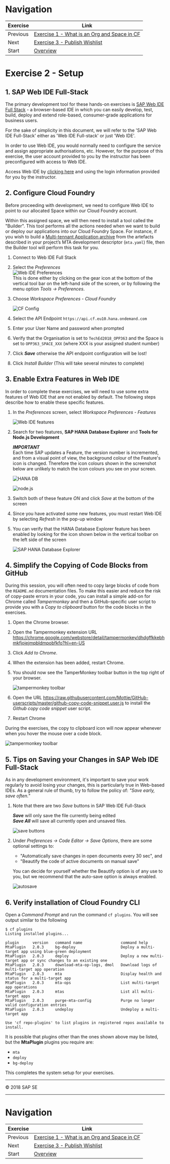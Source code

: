 # Navigation

| Exercise | Link |
|---|---|
| Previous | [Exercise 1 - What is an Org and Space in CF](../Exercise-01-What-is-OrgandSpace-CF)
| Next | [Exercise 3 - Publish Wishlist](../Exercise-03-Publish-Wishlist)
| Start | [Overview](../README.md)



# Exercise 2 - Setup

## 1. SAP Web IDE Full-Stack

The primary development tool for these hands-on exercises is [SAP Web IDE Full Stack](https://help.sap.com/viewer/825270ffffe74d9f988a0f0066ad59f0/CF/en-US/c175c03da2534e4b9b3ea28687f6cb0a.html) - a browser-based IDE in which you can easily develop, test, build, deploy and extend role-based, consumer-grade applications for business users.

For the sake of simplicity in this document, we will refer to the 'SAP Web IDE Full-Stack' either as 'Web IDE Full-stack' or just 'Web IDE'.

In order to use Web IDE, you would normally need to configure the service and assign appropriate authorisations, etc.  However, for the purpose of this exercise, the user account provided to you by the instructor has been preconfigured with access to Web IDE.

Access Web IDE by [clicking here](https://webidecp-aevblwuamw.dispatcher.hana.ondemand.com/) and using the login information provided for you by the instructor.



## 2. Configure Cloud Foundry

Before proceeding with development, we need to configure Web IDE to point to our allocated Space within our Cloud Foundry account.

Within this assigned space, we will then need to install a tool called the "Builder".  This tool performs all the actions needed when we want to build or deploy our applications into our Cloud Foundry Space.  For instance, if you wish to build a [Multi-tennant Application archive](https://help.sap.com/viewer/58746c584026430a890170ac4d87d03b/Cloud/en-US/ba7dd5a47b7a4858a652d15f9673c28d.html) from the artefacts described in your project’s MTA development descriptor (`mta.yaml`) file, then the Builder tool will perform this task for you.

1. Connect to Web IDE Full Stack

1. Select the  _Preferences_  
    ![Web IDE Preferences](./images/Icon_Preferences.png)  
    This is done either by clicking on the gear icon at the bottom of the vertical tool bar on the left-hand side of the screen, or by following the menu option _Tools -> Preferences_.  

1. Choose _Workspace Preferences - Cloud Foundry_

    ![CF Config](images/setup6_cf_config.JPG)

1. Select the API Endpoint `https://api.cf.eu10.hana.ondemand.com` 
1. Enter your User Name and password when prompted
1. Verify that the Organisation is set to `TechEd2018_OPP363` and the Space is set to `OPP363_SPACE_XXX` (where XXX is your assigned student number)
1. Click **_Save_** otherwise the API endpoint configuration will be lost!
1. Click _Install Builder_ (This will take several minutes to complete)


<a name="3-enable-web-ide-features"></a>
## 3. Enable Extra Features in Web IDE

In order to complete these exercises, we will need to use some extra features of Web IDE that are not enabled by default. The following steps describe how to enable these specific features.

1. In the _Preferences_ screen, select _Workspace Preferences - Features_

    ![Web IDE features](images/setup4_web_ide_features.JPG)

1. Search for two features, **SAP HANA Database Explorer** and **Tools for Node.js Development**

   ***IMPORTANT***  
   Each time SAP updates a Feature, the version number is incremented, and from a visual point of view, the background colour of the Feature's icon is changed.  Therefore the icon colours shown in the screenshot below are unlikely to match the icon colours you see on your screen.

    ![HANA DB](images/setup5_hana_db.JPG)


    ![node.js](images/setup5b_nodejs.JPG)

1. Switch both of these feature _ON_ and click _Save_ at the bottom of the screen

1. Since you have activated some new features, you must restart Web IDE by selecting _Refresh_ in the pop-up window

1. You can verify that the HANA Database Explorer feature has been enabled by looking for the icon shown below in the vertical toolbar on the left side of the screen

    ![SAP HANA Database Explorer](./images/Icon_Database_Explorer.png)



## 4. Simplify the Copying of Code Blocks from GitHub

During this session, you will often need to copy large blocks of code from the `README.md` documentation files. To make this easier and reduce the risk of copy-paste errors in your code, you can install a simple add-on for Chrome called _Tampermonkey_ and then a GitHub-specific user script to provide you with a _Copy to clipboard_ button for the code blocks in the exercises.

1. Open the Chrome browser.
1. Open the Tampermonkey extension URL <https://chrome.google.com/webstore/detail/tampermonkey/dhdgffkkebhmkfjojejmpbldmpobfkfo?hl=en-US>
1. Click _Add to Chrome_.
1. When the extension has been added, restart Chrome.
1. You should now see the TamperMonkey toolbar button in the top right of your browser.

    ![tampermonkey toolbar](images/setup7_tampermonkey.JPG)

1. Open the URL <https://raw.githubusercontent.com/Mottie/GitHub-userscripts/master/github-copy-code-snippet.user.js> to install the _Github copy code snippet_ user script.
1. Restart Chrome

During the exercises, the copy to clipboard icon will now appear whenever when you hover the mouse over a code block.

![tampermonkey toolbar](images/setup8_copy_code_block.JPG)



## 5. Tips on Saving your Changes in SAP Web IDE Full-Stack

As in any development environment, it's important to save your work regularly to avoid losing your changes, this is particularly true in Web-based IDEs. As a general rule of thumb, try to follow the policy of: _"Save early, save often."_

1. Note that there are two _Save_ buttons in SAP Web IDE Full-Stack

    ***Save*** will only save the file currently being edited  
    ***Save All*** will save all currently open and unsaved files.

    ![save buttons](images/setup9_save_buttons.jpg)

1. Under _Preferences -> Code Editor -> Save Options_, there are some optional settings to:
    * "Automatically save changes in open documents every 30 sec", and
    * "Beautify the code of active documents on manual save"

    You can decide for yourself whether the Beautify option is of any use to you, but we recommend that the auto-save option is always enabled.

    ![autosave](images/setup10_save_prefs.JPG)



## 6. Verify installation of Cloud Foundry CLI

Open a _Command Prompt_ and run the command `cf plugins`.  You will see output similar to the following

```
$ cf plugins
Listing installed plugins...

plugin      version   command name                 command help
MtaPlugin   2.0.3     bg-deploy                    Deploy a multi-target app using blue-green deployment
MtaPlugin   2.0.3     deploy                       Deploy a new multi-target app or sync changes to an existing one
MtaPlugin   2.0.3     download-mta-op-logs, dmol   Download logs of multi-target app operation
MtaPlugin   2.0.3     mta                          Display health and status for a multi-target app
MtaPlugin   2.0.3     mta-ops                      List multi-target app operations
MtaPlugin   2.0.3     mtas                         List all multi-target apps
MtaPlugin   2.0.3     purge-mta-config             Purge no longer valid configuration entries
MtaPlugin   2.0.3     undeploy                     Undeploy a multi-target app

Use 'cf repo-plugins' to list plugins in registered repos available to install.
```

It is possible that plugins other than the ones shown above may be listed, but the **MtaPlugin** plugins you require are:

* `mta`
* `deploy`
* `bg-deploy`

This completes the system setup for your exercises.

<hr>
© 2018 SAP SE
<hr>

# Navigation

| Exercise | Link |
|---|---|
| Previous | [Exercise 1 - What is an Org and Space in CF](../Exercise-01-What-is-OrgandSpace-CF)
| Next | [Exercise 3 - Publish Wishlist](../Exercise-03-Publish-Wishlist)
| Start | [Overview](../README.md)



